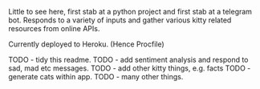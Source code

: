 Little to see here, first stab at a python project and first stab at a telegram bot.
Responds to a variety of inputs and gather various kitty related resources from online APIs.

Currently deployed to Heroku. (Hence Procfile)

TODO - tidy this readme.
TODO - add sentiment analysis and respond to sad, mad etc messages. 
TODO - add other kitty things, e.g. facts
TODO - generate cats within app.
TODO - many other things.
